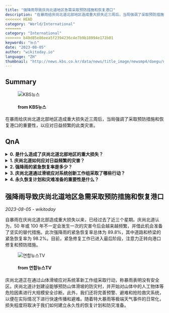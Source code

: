 ```yaml
---
title: "强降雨导致庆尚北道地区急需采取预防措施和恢复港口"
description: "在暴雨给庆尚北道北部地区造成重大损失近三周后，当局强调了采取预防措施和恢复港口的重要性，以应对日益频繁的此类灾害。"
<<<<<<< HEAD
category: "World/International"
=======
category: "International"
>>>>>>> b49d85e86eea5f2394236c4e7b9b18994e172b01
keywords: "뉴스"
date: "2023-08-05"
author: "wikitoday.io"
language: "ZH"
thumbnail: "http://news.kbs.co.kr/data/news/title_image/newsmp4/daegu/news9/2023/08/04/50_7741234.jpg"
---
```


## Summary

<figure>
    <img src="http://news.kbs.co.kr/data/news/title_image/newsmp4/daegu/news9/2023/08/04/50_7741234.jpg" alt="KBS뉴스" />
    <figcaption>
        <h4> from KBS뉴스</h4>
    </figcaption>
</figure>

在暴雨给庆尚北道北部地区造成重大损失近三周后，当局强调了采取预防措施和恢复港口的重要性，以应对日益频繁的此类灾害。

## QnA

<details>
    <summary><b>0. 是什么造成了庆尚北道北部地区的重大损失？</b></summary>
    庆尚北道北部地区的主要损失是由暴雨造成的。
</details>

<details>
    <summary><b>1. 庆尚北道如何应对日益频繁的灾害？</b></summary>
    庆尚北道正在采取预防措施并恢复港口，以应对日益频繁的灾害。
</details>

<details>
    <summary><b>2. 强降雨的紧急恢复率是多少？</b></summary>
    强降雨的紧急恢复率总体为 89.8%，其中道路和桥梁的紧急恢复率为 98.2%。
</details>

<details>
    <summary><b>3. 庆尚北道通过滑坡应对系统创新工作组采取了哪些行动？</b></summary>
    庆尚北道正计划建设防灾村，进行大规模安全诊断，并通过滑坡应对系统创新工作组完善预警、疏散和救援系统。
</details>

<details>
    <summary><b>4. 永久恢复计划和灾难准备的重要性是什么？</b></summary>
    极端天气事件造成的破坏程度取决于永久性恢复计划和备灾工作做得如何。
</details>

## 强降雨导致庆尚北道地区急需采取预防措施和恢复港口

_2023-08-05 - wikitoday_

自暴雨在庆尚北道北部造成重大损失以来，已经过去了近三个星期。庆尚北道认为，50 年或 100 年不一定会发生一次的灾害今后会越来越频繁，并借此机会准备了坚实的替代措施。此次强降雨的紧急恢复率总体为 89.8%，其中道路和桥梁的紧急恢复率为 98.2%。目前，紧急修复工作已进入最后阶段，注意力正转向港口修复和预防措施。

<figure>
    <img src="https://yonhapnewstv-prod.s3.ap-northeast-2.amazonaws.com/article/MYH/20230804/MYH20230804026100641_P1.jpg" alt="연합뉴스TV" />
    <figcaption>
        <h4> from 연합뉴스TV</h4>
    </figcaption>
</figure>

庆尚北道正在通过山体滑坡应对系统革新工作组采取行动，称暴雨表明没有安全区。庆尚北道计划建设能够预防山体滑坡的防灾村，并开始对山体中的人工物体等危险因素进行大规模安全诊断。此外，我们还将完善预警、避难和抢险救灾系统，以便在实际情况下进行快速传播和避难。随着特大暴雨等极端天气事件的日常化，损失程度将取决于我们如何建立永久性的恢复计划和防灾准备。
